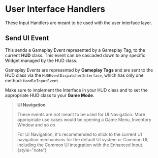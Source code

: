 # User Interface Handlers
<primary-label ref="input"/>

These Input Handlers are meant to be used with the user interface layer.

## Send UI Event

This sends a Gameplay Event represented by a Gameplay Tag, to the current **HUD** class. This event can be cascaded down
to any specific Widget managed by the HUD class.

Gameplay Events are represented by **Gameplay Tags** and are sent to the HUD class via the `HUDEventDispatcherInterface`,
which has only one method: `HandleInputEvent`.

Make sure to implement the Interface in your HUD class and to set the appropriate HUD class to your **Game Mode**.

> **UI Navigation**
>
> These events are not meant to be used for UI Navigation. More appropriate use cases would be opening a Game Menu,
> Inventory Window and so on.
> 
> For UI Navigation, it's recommended to stick to the current UI navigation mechanisms for the default UI system or 
> Common UI, including the Common UI integration with the Enhanced Input.
{style="note"}